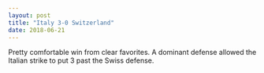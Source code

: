 ```yaml
---
layout: post
title: "Italy 3-0 Switzerland"
date: 2018-06-21
---
```


Pretty comfortable win from clear favorites. A dominant defense allowed the Italian strike to put 3 past the Swiss defense.
